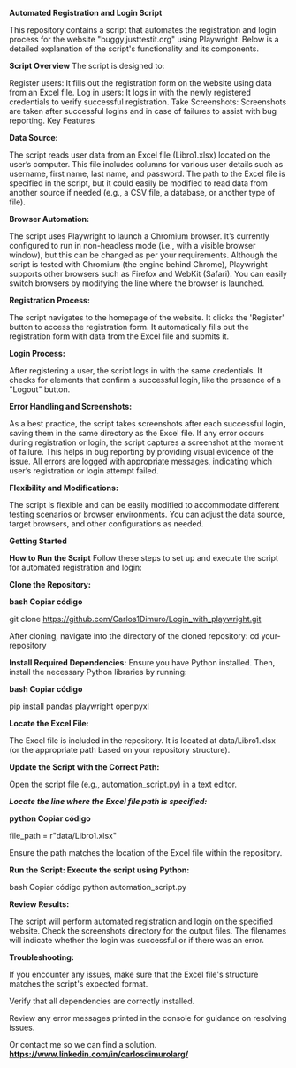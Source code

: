 **Automated Registration and Login Script**

This repository contains a script that automates the registration and login process for the website "buggy.justtestit.org" using Playwright. Below is a detailed explanation of the script's functionality and its components.

**Script Overview**
The script is designed to:

Register users: It fills out the registration form on the website using data from an Excel file.
Log in users: It logs in with the newly registered credentials to verify successful registration.
Take Screenshots: Screenshots are taken after successful logins and in case of failures to assist with bug reporting.
Key Features

**Data Source:**

The script reads user data from an Excel file (Libro1.xlsx) located on the user’s computer. This file includes columns for various user details such as username, first name, last name, and password.
The path to the Excel file is specified in the script, but it could easily be modified to read data from another source if needed (e.g., a CSV file, a database, or another type of file).

**Browser Automation:**

The script uses Playwright to launch a Chromium browser. It’s currently configured to run in non-headless mode (i.e., with a visible browser window), but this can be changed as per your requirements.
Although the script is tested with Chromium (the engine behind Chrome), Playwright supports other browsers such as Firefox and WebKit (Safari). You can easily switch browsers by modifying the line where the browser is launched.

**Registration Process:**

The script navigates to the homepage of the website.
It clicks the 'Register' button to access the registration form.
It automatically fills out the registration form with data from the Excel file and submits it.

**Login Process:**

After registering a user, the script logs in with the same credentials.
It checks for elements that confirm a successful login, like the presence of a "Logout" button.

**Error Handling and Screenshots:**

As a best practice, the script takes screenshots after each successful login, saving them in the same directory as the Excel file.
If any error occurs during registration or login, the script captures a screenshot at the moment of failure. This helps in bug reporting by providing visual evidence of the issue.
All errors are logged with appropriate messages, indicating which user’s registration or login attempt failed.

**Flexibility and Modifications:**

The script is flexible and can be easily modified to accommodate different testing scenarios or browser environments. You can adjust the data source, target browsers, and other configurations as needed.



**Getting Started**



**How to Run the Script**
Follow these steps to set up and execute the script for automated registration and login:

**Clone the Repository:**

**bash
Copiar código**

git clone https://github.com/Carlos1Dimuro/Login_with_playwright.git

After cloning, navigate into the directory of the cloned repository:
cd your-repository

**Install Required Dependencies:**
Ensure you have Python installed. Then, install the necessary Python libraries by running:

**bash
Copiar código**

pip install pandas playwright openpyxl

**Locate the Excel File:**

The Excel file is included in the repository. It is located at data/Libro1.xlsx (or the appropriate path based on your repository structure).

**Update the Script with the Correct Path:**

Open the script file (e.g., automation_script.py) in a text editor.

***Locate the line where the Excel file path is specified:***

**python
Copiar código**

file_path = r"data/Libro1.xlsx"

Ensure the path matches the location of the Excel file within the repository.

**Run the Script:
Execute the script using Python:**

bash
Copiar código
python automation_script.py

**Review Results:**

The script will perform automated registration and login on the specified website.
Check the screenshots directory for the output files. The filenames will indicate whether the login was successful or if there was an error.

**Troubleshooting:**

If you encounter any issues, make sure that the Excel file's structure matches the script's expected format.

Verify that all dependencies are correctly installed.

Review any error messages printed in the console for guidance on resolving issues.

Or contact me so we can find a solution.
**https://www.linkedin.com/in/carlosdimurolarg/**
